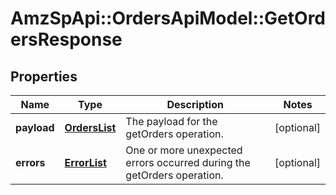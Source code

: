 # AmzSpApi::OrdersApiModel::GetOrdersResponse

## Properties
Name | Type | Description | Notes
------------ | ------------- | ------------- | -------------
**payload** | [**OrdersList**](OrdersList.md) | The payload for the getOrders operation. | [optional] 
**errors** | [**ErrorList**](ErrorList.md) | One or more unexpected errors occurred during the getOrders operation. | [optional] 


